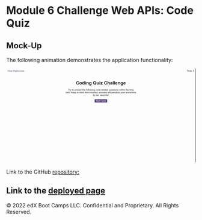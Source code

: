 # Module 6 Challenge Web APIs: Code Quiz

  
## Mock-Up

The following animation demonstrates the application functionality:

![Animation of code quiz. Presses button to start quiz. Clicks the button for the answer to each question, displays if answer was correct or incorrect. Quiz finishes and displays high scores. User adds their intials, then clears their intials and starts over.](./assets/images/Coding-Quiz.gif)

Link to the GitHub [repository:](https://github.com/abayomi2010/Code-Quiz)

Link to the [deployed page](https://abayomi2010.github.io/Code-Quiz/)
---
© 2022 edX Boot Camps LLC. Confidential and Proprietary. All Rights Reserved.

